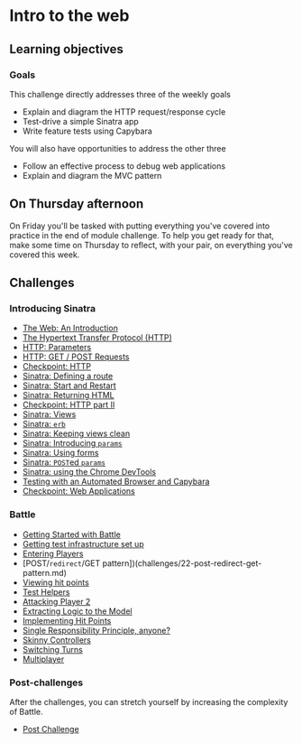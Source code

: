 # Intro to the web

## Learning objectives

### Goals

This challenge directly addresses three of the weekly goals

* Explain and diagram the HTTP request/response cycle
* Test-drive a simple Sinatra app
* Write feature tests using Capybara

You will also have opportunities to address the other three

* Follow an effective process to debug web applications
* Explain and diagram the MVC pattern

## On Thursday afternoon
On Friday you'll be tasked with putting everything you've covered into practice in the end of module challenge. To help you get ready for that, make some time on Thursday to reflect, with your pair, on everything you've covered this week.

## Challenges
### Introducing Sinatra
* [The Web: An Introduction](challenges/01-web-introduction.md)
* [The Hypertext Transfer Protocol (HTTP)](challenges/02-http.md)
* [HTTP: Parameters](challenges/03-http-parameters.md)
* [HTTP: GET / POST Requests](challenges/04-http-get-post-requests.md)
* [Checkpoint: HTTP](challenges/05-checkpoint-http.md)
* [Sinatra: Defining a route](challenges/06-sinatra-defining-a-route.md)
* [Sinatra: Start and Restart](challenges/07-sinatra-start-and-restart.md)
* [Sinatra: Returning HTML](challenges/08-sinatra-returning-html.md)
* [Checkpoint: HTTP part II](challenges/09-checkpoint-http-part-2.md)
* [Sinatra: Views](challenges/10-sinatra-views.md)
* [Sinatra: `erb`](challenges/11-sinatra-erb.md)
* [Sinatra: Keeping views clean](challenges/12-sinatra-keeping-views-clean.md)
* [Sinatra: Introducing `params`](challenges/13-sinatra-introducing-params.md)
* [Sinatra: Using forms](challenges/14-sinatra-using-forms.md)
* [Sinatra: `POST`ed `params`](challenges/15-sinatra-posted-params.md)
* [Sinatra: using the Chrome DevTools](challenges/16-sinatra-using-the-chrome-devtools.md)
* [Testing with an Automated Browser and Capybara](challenges/17-testing-with-an-automated-browser-and-capybara.md)
* [Checkpoint: Web Applications](challenges/18-checkpoint-web-applications.md)

### Battle
* [Getting Started with Battle](challenges/19-getting-started-with-battle.md)
* [Getting test infrastructure set up](challenges/20-getting-test-infrastructure-set-up.md)
* [Entering Players](challenges/21-entering-players.md)
* [POST/`redirect`/GET pattern])(challenges/22-post-redirect-get-pattern.md)
* [Viewing hit points](challenges/23-viewing-hit-points.md)
* [Test Helpers](challenges/24-test-helpers.md)
* [Attacking Player 2](challenges/25-attacking-player-2.md)
* [Extracting Logic to the Model](challenges/26-extracting-logic-to-the-model.md)
* [Implementing Hit Points](challenges/27-implementing-hit-points.md)
* [Single Responsibility Principle, anyone?](challenges/28-single-responsibility-principle-anyone.md)
* [Skinny Controllers](challenges/29-skinny-controllers.md)
* [Switching Turns](challenges/30-switching-turns.md)
* [Multiplayer](challenges/31-multiplayer.md)

### Post-challenges

After the challenges, you can stretch yourself by increasing the complexity of Battle.

* [Post Challenge](post_challenges/post_challenge.md)
